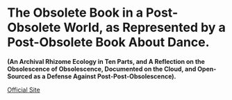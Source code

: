 # The Obsolete Book in a Post-Obsolete World, as Represented by a Post-Obsolete Book About Dance.

**(An Archival Rhizome Ecology in Ten Parts,
and A Reflection on the Obsolescence of Obsolescence,
Documented on the Cloud,
and Open-Sourced as a Defense Against Post-Post-Obsolescence).**

[Official Site](http://ericam.github.com/post-obsolete/)


